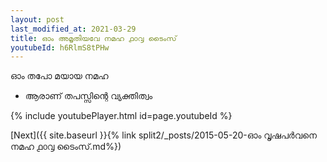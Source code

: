 ```yaml
---
layout: post
last_modified_at: 2021-03-29
title: ഓം അമൃതിയവേ നമഹ ൧൦൮ ടൈംസ്
youtubeId: h6RlmS8tPHw
---
```

 
 
 ഓം തപോ മയായ നമഹ 
 
 -  ആരാണ് തപസ്സിന്റെ വ്യക്തിത്വം 
 
  
 
  
 
 
 
 
 
 


{% include youtubePlayer.html id=page.youtubeId %}
 
[Next]({{ site.baseurl }}{% link  split2/_posts/2015-05-20-ഓം വൃഷപർവനെ നമഹ ൧൦൮ ടൈംസ്.md%})
 
